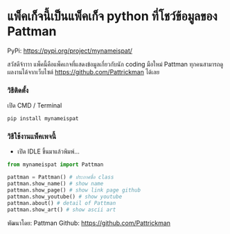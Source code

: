 # แพ็คเก็จนี้เป็นแพ็คเก็จ python ที่โชว์ข้อมูลของ Pattman

PyPi: https://pypi.org/project/mynameispat/

สวัสดีจ้าาาา แพ็คนี้คือแพ็คเกจที่แสดงข้อมูลเกี่ยวกับนัก coding มือใหม่ Pattman ทุกคนสามารถดูผลงานได้จากเว็บไซต์ https://github.com/Pattrickman ได้เลย
### วิธีติดตั้ง

เปิด CMD / Terminal

```python
pip install mynameispat
```

### วิธีใช้งานแพ็คเพจนี้

- เปิด IDLE ขึ้นมาแล้วพิมพ์...

```python
from mynameispat import Pattman

pattman = Pattman() # ประกาศชื่อ class
pattman.show_name() # show name
pattman.show_page() # show link page github
pattman.show_youtube() # show youtube
pattman.about() # detail of Pattman
pattman.show_art() # show ascii art
```

พัฒนาโดย: Pattman
Github: https://github.com/Pattrickman